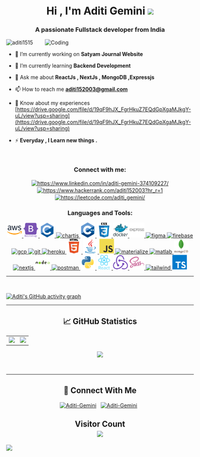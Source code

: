 <h1 align="center">Hi , I'm Aditi Gemini <img src="https://github.com/TheDudeThatCode/TheDudeThatCode/blob/master/Assets/Hi.gif" width="32px"></h1>
<h3 align="center">A passionate Fullstack developer from India</h3>
<img align="right" alt="Coding" width="400" src="https://camo.githubusercontent.com/6607041227d81f650340ff070cc2843518acad359b57e5bb054a9fb7127aa041/68747470733a2f2f63646e2e6472696262626c652e636f6d2f75736572732f323634363432332f73637265656e73686f74732f353530373139362f636f6d70757465722e676966">

<p align="left"> <img src="https://komarev.com/ghpvc/?username=aditi1515&label=Profile%20views&color=0e75b6&style=flat" alt="aditi1515" /> </p>


- 🔭 I’m currently working on **Satyam Journal Website**

- 🌱 I’m currently learning **Backend Development**

- 💬 Ask me about **ReactJs , NextJs , MongoDB ,Expressjs**

- 📫 How to reach me **aditi152003@gmail.com**

- 📄 Know about my experiences [https://drive.google.com/file/d/19qF9hJX_FgrHkuZ7EQdGpXgaMJkgY-uL/view?usp=sharing](https://drive.google.com/file/d/19qF9hJX_FgrHkuZ7EQdGpXgaMJkgY-uL/view?usp=sharing)

- ⚡ **Everyday , I Learn new things .**
<br/>
<h3 align="center">Connect with me:</h3>
<p align="center">
<a href="https://www.linkedin.com/in/aditi-gemini-374109227/" target="blank"><img align="center" src="https://raw.githubusercontent.com/rahuldkjain/github-profile-readme-generator/master/src/images/icons/Social/linked-in-alt.svg" alt="https://www.linkedin.com/in/aditi-gemini-374109227/" height="30" width="40" /></a>
<a href="https://www.hackerrank.com/aditi152003?hr_r=1" target="blank"><img align="center" src="https://raw.githubusercontent.com/rahuldkjain/github-profile-readme-generator/master/src/images/icons/Social/hackerrank.svg" alt="https://www.hackerrank.com/aditi152003?hr_r=1" height="30" width="40" /></a>
<a href="https://leetcode.com/aditi_gemini/" target="blank"><img align="center" src="https://raw.githubusercontent.com/rahuldkjain/github-profile-readme-generator/master/src/images/icons/Social/leet-code.svg" alt="https://leetcode.com/aditi_gemini/" height="30" width="40" /></a>
</p>

<h3 align="center">Languages and Tools:</h3>
<p align="center"> <a href="https://aws.amazon.com" target="_blank" rel="noreferrer"> <img src="https://raw.githubusercontent.com/devicons/devicon/master/icons/amazonwebservices/amazonwebservices-original-wordmark.svg" alt="aws" width="40" height="40"/> </a> <a href="https://getbootstrap.com" target="_blank" rel="noreferrer"> <img src="https://raw.githubusercontent.com/devicons/devicon/master/icons/bootstrap/bootstrap-plain-wordmark.svg" alt="bootstrap" width="40" height="40"/> </a> <a href="https://www.cprogramming.com/" target="_blank" rel="noreferrer"> <img src="https://raw.githubusercontent.com/devicons/devicon/master/icons/c/c-original.svg" alt="c" width="40" height="40"/> </a> <a href="https://www.chartjs.org" target="_blank" rel="noreferrer"> <img src="https://www.chartjs.org/media/logo-title.svg" alt="chartjs" width="40" height="40"/> </a> <a href="https://www.w3schools.com/cpp/" target="_blank" rel="noreferrer"> <img src="https://raw.githubusercontent.com/devicons/devicon/master/icons/cplusplus/cplusplus-original.svg" alt="cplusplus" width="40" height="40"/> </a> <a href="https://www.w3schools.com/css/" target="_blank" rel="noreferrer"> <img src="https://raw.githubusercontent.com/devicons/devicon/master/icons/css3/css3-original-wordmark.svg" alt="css3" width="40" height="40"/> </a> <a href="https://www.docker.com/" target="_blank" rel="noreferrer"> <img src="https://raw.githubusercontent.com/devicons/devicon/master/icons/docker/docker-original-wordmark.svg" alt="docker" width="40" height="40"/> </a> <a href="https://expressjs.com" target="_blank" rel="noreferrer"> <img src="https://raw.githubusercontent.com/devicons/devicon/master/icons/express/express-original-wordmark.svg" alt="express" width="40" height="40"/> </a> <a href="https://www.figma.com/" target="_blank" rel="noreferrer"> <img src="https://www.vectorlogo.zone/logos/figma/figma-icon.svg" alt="figma" width="40" height="40"/> </a> <a href="https://firebase.google.com/" target="_blank" rel="noreferrer"> <img src="https://www.vectorlogo.zone/logos/firebase/firebase-icon.svg" alt="firebase" width="40" height="40"/> </a> <a href="https://cloud.google.com" target="_blank" rel="noreferrer"> <img src="https://www.vectorlogo.zone/logos/google_cloud/google_cloud-icon.svg" alt="gcp" width="40" height="40"/> </a> <a href="https://git-scm.com/" target="_blank" rel="noreferrer"> <img src="https://www.vectorlogo.zone/logos/git-scm/git-scm-icon.svg" alt="git" width="40" height="40"/> </a> <a href="https://heroku.com" target="_blank" rel="noreferrer"> <img src="https://www.vectorlogo.zone/logos/heroku/heroku-icon.svg" alt="heroku" width="40" height="40"/> </a> <a href="https://www.w3.org/html/" target="_blank" rel="noreferrer"> <img src="https://raw.githubusercontent.com/devicons/devicon/master/icons/html5/html5-original-wordmark.svg" alt="html5" width="40" height="40"/> </a> <a href="https://www.java.com" target="_blank" rel="noreferrer"> <img src="https://raw.githubusercontent.com/devicons/devicon/master/icons/java/java-original.svg" alt="java" width="40" height="40"/> </a> <a href="https://developer.mozilla.org/en-US/docs/Web/JavaScript" target="_blank" rel="noreferrer"> <img src="https://raw.githubusercontent.com/devicons/devicon/master/icons/javascript/javascript-original.svg" alt="javascript" width="40" height="40"/> </a> <a href="https://materializecss.com/" target="_blank" rel="noreferrer"> <img src="https://raw.githubusercontent.com/prplx/svg-logos/5585531d45d294869c4eaab4d7cf2e9c167710a9/svg/materialize.svg" alt="materialize" width="40" height="40"/> </a> <a href="https://www.mathworks.com/" target="_blank" rel="noreferrer"> <img src="https://upload.wikimedia.org/wikipedia/commons/2/21/Matlab_Logo.png" alt="matlab" width="40" height="40"/> </a> <a href="https://www.mongodb.com/" target="_blank" rel="noreferrer"> <img src="https://raw.githubusercontent.com/devicons/devicon/master/icons/mongodb/mongodb-original-wordmark.svg" alt="mongodb" width="40" height="40"/> </a> <a href="https://nextjs.org/" target="_blank" rel="noreferrer"> <img src="https://cdn.worldvectorlogo.com/logos/nextjs-2.svg" alt="nextjs" width="40" height="40"/> </a> <a href="https://nodejs.org" target="_blank" rel="noreferrer"> <img src="https://raw.githubusercontent.com/devicons/devicon/master/icons/nodejs/nodejs-original-wordmark.svg" alt="nodejs" width="40" height="40"/> </a> <a href="https://postman.com" target="_blank" rel="noreferrer"> <img src="https://www.vectorlogo.zone/logos/getpostman/getpostman-icon.svg" alt="postman" width="40" height="40"/> </a> <a href="https://www.python.org" target="_blank" rel="noreferrer"> <img src="https://raw.githubusercontent.com/devicons/devicon/master/icons/python/python-original.svg" alt="python" width="40" height="40"/> </a> <a href="https://reactjs.org/" target="_blank" rel="noreferrer"> <img src="https://raw.githubusercontent.com/devicons/devicon/master/icons/react/react-original-wordmark.svg" alt="react" width="40" height="40"/> </a> <a href="https://redux.js.org" target="_blank" rel="noreferrer"> <img src="https://raw.githubusercontent.com/devicons/devicon/master/icons/redux/redux-original.svg" alt="redux" width="40" height="40"/> </a> <a href="https://sass-lang.com" target="_blank" rel="noreferrer"> <img src="https://raw.githubusercontent.com/devicons/devicon/master/icons/sass/sass-original.svg" alt="sass" width="40" height="40"/> </a> <a href="https://tailwindcss.com/" target="_blank" rel="noreferrer"> <img src="https://www.vectorlogo.zone/logos/tailwindcss/tailwindcss-icon.svg" alt="tailwind" width="40" height="40"/> </a> <a href="https://www.typescriptlang.org/" target="_blank" rel="noreferrer"> <img src="https://raw.githubusercontent.com/devicons/devicon/master/icons/typescript/typescript-original.svg" alt="typescript" width="40" height="40"/> </a> </p>


<hr><br>

[![Aditi's GitHub activity graph](https://activity-graph.herokuapp.com/graph?username=aditi1515&theme=gotham)](https://github.com/aditi1515)

<hr> 

<h2 align="center">📈 GitHub Statistics</h2>

<table align = "center">
<tr>
<td>
<img src="https://github-readme-stats.vercel.app/api?username=aditi1515&include_all_commits=true&count_private=true&show_icons=true&line_height=20&theme=radical"/>
</td>
<td>
<img src="https://github-readme-stats.vercel.app/api/top-langs?username=aditi1515&show_icons=true&locale=en&layout=compact&theme=radical" />
</td>
</tr>
</table>

<p align="center">
<img align="center" src="https://github-readme-streak-stats.herokuapp.com/?user=aditi1515&theme=radical" />
</p>
<br>
<hr>

<h2 align="center">🔗 Connect With Me</h2>
<div align="center">
   <a target="_blank"href="[https://www.linkedin.com/in/aditi-gemini-374109227/](https://www.linkedin.com/in/aditi-gemini-374109227/)"\><img align="center" src="https://raw.githubusercontent.com/rahuldkjain/github-profile-readme-generator/master/src/images/icons/Social/linked-in-alt.svg" alt="Aditi-Gemini" height="35" width="45" /></a>&nbsp;&nbsp;
  <a href="mailto:aditi152003@gmail.com?subject=Hello%Aditi,%20From%20Github"><img align="center" src="https://user-images.githubusercontent.com/91747922/145641534-6a83084f-2982-449d-9b06-64f8ec368f57.png" alt="Aditi-Gemini" height="35" width="45" /></a>&nbsp;&nbsp;
 </div>

<h2 align = "center">Visitor Count<br>
<img align = "center" src="https://profile-counter.glitch.me/aditi1515/count.svg" />
</h2>
<img src="https://raw.githubusercontent.com/Trilokia/Trilokia/379277808c61ef204768a61bbc5d25bc7798ccf1/bottom_header.svg" />
